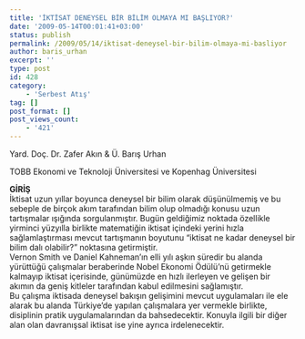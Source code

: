 ```yaml
---
title: 'İKTİSAT DENEYSEL BİR BİLİM OLMAYA MI BAŞLIYOR?'
date: '2009-05-14T00:01:41+03:00'
status: publish
permalink: /2009/05/14/iktisat-deneysel-bir-bilim-olmaya-mi-basliyor
author: baris_urhan
excerpt: ''
type: post
id: 428
category:
    - 'Serbest Atış'
tag: []
post_format: []
post_views_count:
    - '421'
---
```

Yard. Doç. Dr. Zafer Akın &amp; Ü. Barış Urhan

TOBB Ekonomi ve Teknoloji Üniversitesi ve Kopenhag Üniversitesi

   
   
**GİRİŞ**  
İktisat uzun yıllar boyunca deneysel bir bilim olarak düşünülmemiş ve bu sebeple de birçok akım tarafından bilim olup olmadığı konusu uzun tartışmalar ışığında sorgulanmıştır. Bugün geldiğimiz noktada özellikle yirminci yüzyılla birlikte matematiğin iktisat içindeki yerini hızla sağlamlaştırması mevcut tartışmanın boyutunu “iktisat ne kadar deneysel bir bilim dalı olabilir?” noktasına getirmiştir.  
Vernon Smith ve Daniel Kahneman’ın elli yılı aşkın süredir bu alanda yürüttüğü çalışmalar beraberinde Nobel Ekonomi Ödülü’nü getirmekle kalmayıp iktisat içerisinde, günümüzde en hızlı ilerleyen ve gelişen bir akımın da geniş kitleler tarafından kabul edilmesini sağlamıştır.  
Bu çalışma iktisada deneysel bakışın gelişimini mevcut uygulamaları ile ele alarak bu alanda Türkiye’de yapılan çalışmalara yer vermekle birlikte, disiplinin pratik uygulamalarından da bahsedecektir. Konuyla ilgili bir diğer alan olan davranışsal iktisat ise yine ayrıca irdelenecektir.
